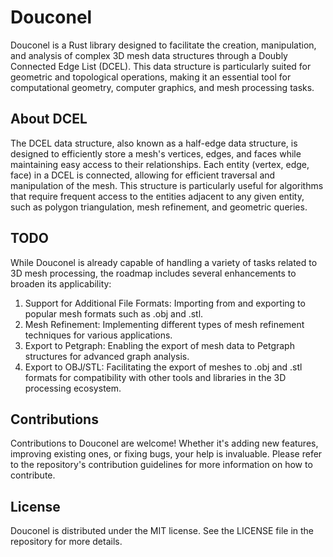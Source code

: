 # Douconel
Douconel is a Rust library designed to facilitate the creation, manipulation, and analysis of complex 3D mesh data structures through a Doubly Connected Edge List (DCEL). This data structure is particularly suited for geometric and topological operations, making it an essential tool for computational geometry, computer graphics, and mesh processing tasks.

## About DCEL
The DCEL data structure, also known as a half-edge data structure, is designed to efficiently store a mesh's vertices, edges, and faces while maintaining easy access to their relationships. Each entity (vertex, edge, face) in a DCEL is connected, allowing for efficient traversal and manipulation of the mesh. This structure is particularly useful for algorithms that require frequent access to the entities adjacent to any given entity, such as polygon triangulation, mesh refinement, and geometric queries.

## TODO
While Douconel is already capable of handling a variety of tasks related to 3D mesh processing, the roadmap includes several enhancements to broaden its applicability:

1. Support for Additional File Formats: Importing from and exporting to popular mesh formats such as .obj and .stl.
2. Mesh Refinement: Implementing different types of mesh refinement techniques for various applications.
3. Export to Petgraph: Enabling the export of mesh data to Petgraph structures for advanced graph analysis.
4. Export to OBJ/STL: Facilitating the export of meshes to .obj and .stl formats for compatibility with other tools and libraries in the 3D processing ecosystem.

## Contributions
Contributions to Douconel are welcome! Whether it's adding new features, improving existing ones, or fixing bugs, your help is invaluable. Please refer to the repository's contribution guidelines for more information on how to contribute.

## License
Douconel is distributed under the MIT license. See the LICENSE file in the repository for more details.

